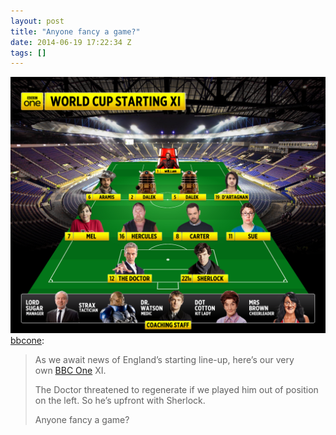 ```yaml
---
layout: post
title: "Anyone fancy a game?"
date: 2014-06-19 17:22:34 Z
tags: []
---
```

![](/media/2014/06/89274385259.png)
[bbcone](http://bbcone.tumblr.com/post/89273260927/as-we-await-news-of-englands-starting-line-up):

> As we await news of England’s starting line-up, here’s our very own [BBC One](https://www.facebook.com/BBCOne) XI.   
>   
> The Doctor threatened to regenerate if we played him out of position on the left. So he’s upfront with Sherlock.  
>   
> Anyone fancy a game?
